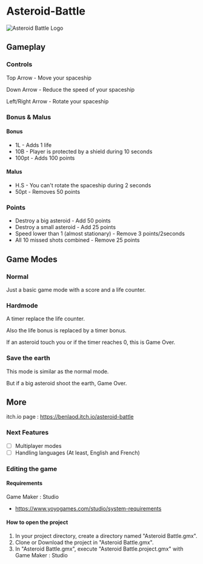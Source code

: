# Asteroid-Battle
![Asteroid Battle Logo](https://img.itch.io/aW1hZ2UvODk5OTgvNDIyNDc0LnBuZw==/315x250%23c/OK1pEU.png)
## Gameplay

### Controls

Top Arrow - Move your spaceship

Down Arrow - Reduce the speed of your spaceship

Left/Right Arrow - Rotate your spaceship

### Bonus & Malus
#### Bonus
* 1L - Adds 1 life
* 10B - Player is protected by a shield during 10 seconds
* 100pt - Adds 100 points

#### Malus
* H.S - You can't rotate the spaceship during 2 seconds
* 50pt - Removes 50 points

### Points

* Destroy a big asteroid - Add 50 points
* Destroy a small asteroid - Add 25 points
* Speed lower than 1 (almost stationary) - Remove 3 points/2seconds
* All 10 missed shots combined - Remove 25 points

## Game Modes

### Normal

Just a basic game mode with a score and a life counter.

### Hardmode

A timer replace the life counter.

Also the life bonus is replaced by a timer bonus.

If an asteroid touch you or if the timer reaches 0, this is Game Over.

### Save the earth

This mode is similar as the normal mode. 

But if a big asteroid shoot the earth, Game Over.

## More

itch.io page : https://benlaod.itch.io/asteroid-battle

### Next Features

- [ ] Multiplayer modes
- [ ] Handling languages (At least, English and French)

### Editing the game

#### Requirements

Game Maker : Studio
  * https://www.yoyogames.com/studio/system-requirements

#### How to open the project

1. In your project directory, create a directory named "Asteroid Battle.gmx".
2. Clone or Download the project in "Asteroid Battle.gmx".
3. In "Asteroid Battle.gmx", execute "Asteroid Battle.project.gmx" with Game Maker : Studio


